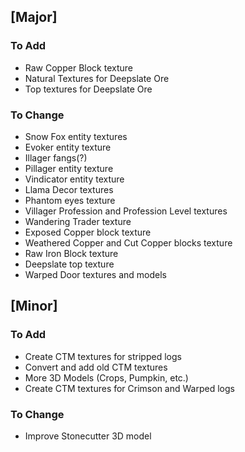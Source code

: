 ## [Major]
### To Add
- Raw Copper Block texture
- Natural Textures for Deepslate Ore
- Top textures for Deepslate Ore

### To Change
- Snow Fox entity textures
- Evoker entity texture
- Illager fangs(?)
- Pillager entity texture
- Vindicator entity texture
- Llama Decor textures
- Phantom eyes texture
- Villager Profession and Profession Level textures
- Wandering Trader texture
- Exposed Copper block texture
- Weathered Copper and Cut Copper blocks texture
- Raw Iron Block texture
- Deepslate top texture
- Warped Door textures and models

## [Minor]
### To Add
- Create CTM textures for stripped logs
- Convert and add old CTM textures
- More 3D Models (Crops, Pumpkin, etc.)
- Create CTM textures for Crimson and Warped logs

### To Change
- Improve Stonecutter 3D model

